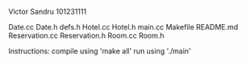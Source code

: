 Victor Sandru
101231111 

Date.cc
Date.h
defs.h
Hotel.cc
Hotel.h
main.cc
Makefile
README.md
Reservation.cc
Reservation.h
Room.cc
Room.h

Instructions:
    compile using 'make all'
    run using './main'